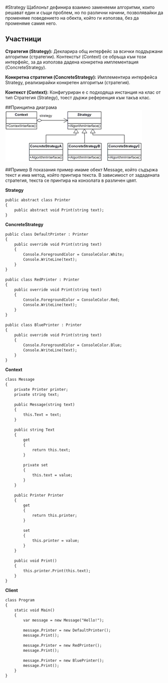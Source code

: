 #Strategy
Щаблонът дефинира взаимно заменяеми алгоритми, които решават един и същи проблем, но по различни начини, позволявайки да променяме поведението на обекта, който ги използва, без да променяме самия него.

## Участници

**Стратегия (Strategy):** Декларира общ интерфейс за всички поддържани алгоритми (стратегии). Контекстът (Context) се обръща към този интерфейс, за да използва дадена конкретна имплементация (ConcreteStrategy).

**Конкретна стратегия (ConcreteStrategy):** Имплементира интерфейса Strategy, реализирайки конкретен алгоритъм (стратегия).

**Контекст (Context):** Конфигуриран е с подходяща инстанция на клас от тип Стратегия (Strategy), тоест държи референция към такъв клас.

##Принципна диаграма
![Принципна диаграма](images/strategy.png)

##Пример
В показания пример имаме обект Message, който съдържа текст и има метод, който принтира текста. В зависимост от зададената стратегия, текста се принтира на конзолата в различен цвят.

**Strategy**

	public abstract class Printer
    {
        public abstract void Print(string text);
    }

**ConcreteStrategy**

	public class DefaultPrinter : Printer
    {
        public override void Print(string text)
        {
            Console.ForegroundColor = ConsoleColor.White;
            Console.WriteLine(text);
        }
    }

	public class RedPrinter : Printer
    {
        public override void Print(string text)
        {
            Console.ForegroundColor = ConsoleColor.Red;
            Console.WriteLine(text);
        }
    }

	public class BluePrinter : Printer
    {
        public override void Print(string text)
        {
            Console.ForegroundColor = ConsoleColor.Blue;
            Console.WriteLine(text);
        }
    }

**Context**

	class Message
    {
        private Printer printer;
        private string text;

        public Message(string text)
        {
            this.Text = text;
        }

        public string Text
        {
            get
            {
                return this.text;
            }

            private set
            {
                this.text = value;
            }
        }

        public Printer Printer
        {
            get
            {
                return this.printer;
            }

            set
            {
                this.printer = value;
            }
        }

        public void Print()
        {
            this.printer.Print(this.text);
        }
    }

**Client**

	class Program
    {
        static void Main()
        {
            var message = new Message("Hello!");

            message.Printer = new DefaultPrinter();
            message.Print();

            message.Printer = new RedPrinter();
            message.Print();

            message.Printer = new BluePrinter();
            message.Print();
        }
    }